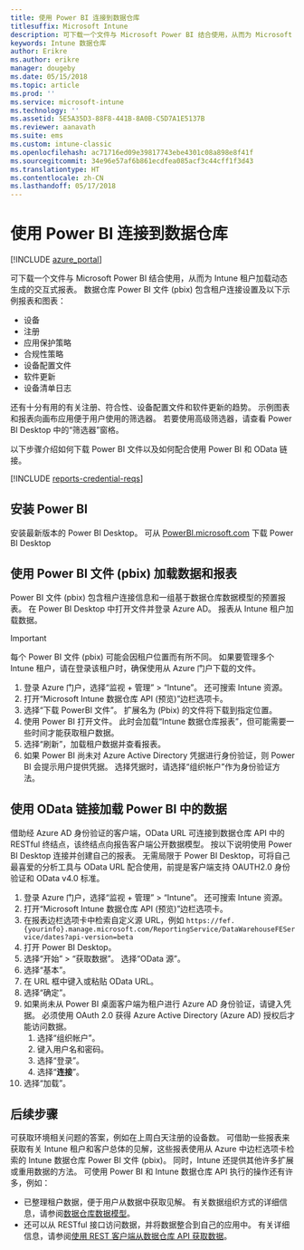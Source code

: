 ```yaml
---
title: 使用 Power BI 连接到数据仓库
titlesuffix: Microsoft Intune
description: 可下载一个文件与 Microsoft Power BI 结合使用，从而为 Microsoft Intune 租户加载动态生成的交互式报表。
keywords: Intune 数据仓库
author: Erikre
ms.author: erikre
manager: dougeby
ms.date: 05/15/2018
ms.topic: article
ms.prod: ''
ms.service: microsoft-intune
ms.technology: ''
ms.assetid: 5E5A35D3-88F8-441B-8A0B-C5D7A1E5137B
ms.reviewer: aanavath
ms.suite: ems
ms.custom: intune-classic
ms.openlocfilehash: ac71716ed09e39817743ebe4301c08a898e8f41f
ms.sourcegitcommit: 34e96e57af6b861ecdfea085acf3c44cff1f3d43
ms.translationtype: HT
ms.contentlocale: zh-CN
ms.lasthandoff: 05/17/2018
---
```

# <a name="connect-to-the-data-warehouse-with-power-bi"></a>使用 Power BI 连接到数据仓库

[!INCLUDE [azure_portal](./includes/azure_portal.md)]

可下载一个文件与 Microsoft Power BI 结合使用，从而为 Intune 租户加载动态生成的交互式报表。 数据仓库 Power BI 文件 (pbix) 包含租户连接设置及以下示例报表和图表：  

  -  设备
  -  注册
  -  应用保护策略
  -  合规性策略
  -  设备配置文件
  -  软件更新
  -  设备清单日志

还有十分有用的有关注册、符合性、设备配置文件和软件更新的趋势。 示例图表和报表向画布应用便于用户使用的筛选器。 若要使用高级筛选器，请查看 Power BI Desktop 中的“筛选器”窗格。

以下步骤介绍如何下载 Power BI 文件以及如何配合使用 Power BI 和 OData 链接。

[!INCLUDE [reports-credential-reqs](./includes/reports-credential-reqs.md)]

## <a name="install-power-bi"></a>安装 Power BI

安装最新版本的 Power BI Desktop。 可从 [PowerBI.microsoft.com](https://powerbi.microsoft.com/desktop) 下载 Power BI Desktop

## <a name="load-the-data-and-reports-using-the-power-bi-file-pbix"></a>使用 Power BI 文件 (pbix) 加载数据和报表

Power BI 文件 (pbix) 包含租户连接信息和一组基于数据仓库数据模型的预置报表。 在 Power BI Desktop 中打开文件并登录 Azure AD。 报表从 Intune 租户加载数据。

> [!Important]  
> 每个 Power BI 文件 (pbix) 可能会因租户位置而有所不同。 如果要管理多个 Intune 租户，请在登录该租户时，确保使用从 Azure 门户下载的文件。  

1.  登录 Azure 门户，选择“监视 + 管理” > “Intune”。 还可搜索 Intune 资源。  
2.  打开“Microsoft Intune 数据仓库 API (预览)”边栏选项卡。
3.  选择“下载 PowerBI 文件”。 扩展名为 (Pbix) 的文件将下载到指定位置。
4.  使用 Power BI 打开文件。 此时会加载“Intune 数据仓库报表”，但可能需要一些时间才能获取租户数据。
5.  选择“刷新”，加载租户数据并查看报表。
6.  如果 Power BI 尚未对 Azure Active Directory 凭据进行身份验证，则 Power BI 会提示用户提供凭据。 选择凭据时，请选择“组织帐户”作为身份验证方法。

## <a name="load-the-data-in-power-bi-using-the-odata-link"></a>使用 OData 链接加载 Power BI 中的数据

借助经 Azure AD 身份验证的客户端，OData URL 可连接到数据仓库 API 中的 RESTful 终结点，该终结点向报告客户端公开数据模型。 按以下说明使用 Power BI Desktop 连接并创建自己的报表。 无需局限于 Power BI Desktop，可将自己最喜爱的分析工具与 OData URL 配合使用，前提是客户端支持 OAUTH2.0 身份验证和 OData v4.0 标准。

1.  登录 Azure 门户，选择“监视 + 管理” > “Intune”。 还可搜索 Intune 资源。  
2.  打开“Microsoft Intune 数据仓库 API (预览)”边栏选项卡。
3. 在报表边栏选项卡中检索自定义源 URL，例如 `https://fef.{yourinfo}.manage.microsoft.com/ReportingService/DataWarehouseFEService/dates?api-version=beta`
4. 打开 Power BI Desktop。
5. 选择“开始” > “获取数据”。 选择“OData 源”。
6. 选择“基本”。
7. 在 URL 框中键入或粘贴 OData URL。
8. 选择“确定”。
9. 如果尚未从 Power BI 桌面客户端为租户进行 Azure AD 身份验证，请键入凭据。 必须使用 OAuth 2.0 获得 Azure Active Directory (Azure AD) 授权后才能访问数据。  
    1.  选择“组织帐户”。  
    2.  键入用户名和密码。  
    3.  选择“登录”。  
    4.  选择“**连接**”。  
10. 选择“加载”。

## <a name="next-steps"></a>后续步骤

可获取环境相关问题的答案，例如在上周白天注册的设备数。 可借助一些报表来获取有关 Intune 租户和客户总体的见解，这些报表使用从 Azure 中边栏选项卡检索的 Intune 数据仓库 Power BI 文件 (pbix)。 同时，Intune 还提供其他许多扩展或重用数据的方法。 可使用 Power BI 和 Intune 数据仓库 API 执行的操作还有许多，例如：

<!-- -  You can use Power BI Desktop to create additional report types with your data. For example, you could create a custom chart representing the ratio of device manufactures in your enterprise. For more information about creating custom reports with Power BI and the Intune Data Warehouse, see `BLOG POST ON POWER BI`. -->
 -  已整理租户数据，便于用户从数据中获取见解。 有关数据组织方式的详细信息，请参阅[数据仓库数据模型](reports-ref-data-model.md)。
 -  还可以从 RESTful 接口访问数据，并将数据整合到自己的应用中。 有关详细信息，请参阅[使用 REST 客户端从数据仓库 API 获取数据](reports-proc-data-rest.md)。
